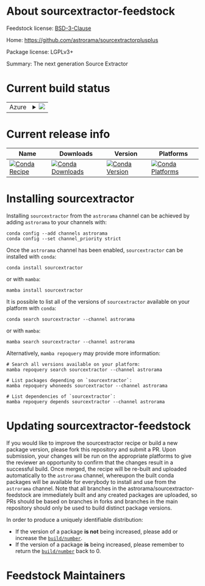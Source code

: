 About sourcextractor-feedstock
==============================

Feedstock license: [BSD-3-Clause](https://github.com/astrorama/sourcextractor-feedstock/blob/main/LICENSE.txt)

Home: https://github.com/astrorama/sourcextractorplusplus

Package license: LGPLv3+

Summary: The next generation Source Extractor

Current build status
====================


<table>
    
  <tr>
    <td>Azure</td>
    <td>
      <details>
        <summary>
          <a href="https://dev.azure.com/astrorama/feedstock-builds/_build/latest?definitionId=3&branchName=main">
            <img src="https://dev.azure.com/astrorama/feedstock-builds/_apis/build/status/sourcextractor-feedstock?branchName=main">
          </a>
        </summary>
        <table>
          <thead><tr><th>Variant</th><th>Status</th></tr></thead>
          <tbody><tr>
              <td>linux_64_python3.10.____cpython</td>
              <td>
                <a href="https://dev.azure.com/astrorama/feedstock-builds/_build/latest?definitionId=3&branchName=main">
                  <img src="https://dev.azure.com/astrorama/feedstock-builds/_apis/build/status/sourcextractor-feedstock?branchName=main&jobName=linux&configuration=linux%20linux_64_python3.10.____cpython" alt="variant">
                </a>
              </td>
            </tr><tr>
              <td>linux_64_python3.8.____cpython</td>
              <td>
                <a href="https://dev.azure.com/astrorama/feedstock-builds/_build/latest?definitionId=3&branchName=main">
                  <img src="https://dev.azure.com/astrorama/feedstock-builds/_apis/build/status/sourcextractor-feedstock?branchName=main&jobName=linux&configuration=linux%20linux_64_python3.8.____cpython" alt="variant">
                </a>
              </td>
            </tr><tr>
              <td>linux_64_python3.9.____cpython</td>
              <td>
                <a href="https://dev.azure.com/astrorama/feedstock-builds/_build/latest?definitionId=3&branchName=main">
                  <img src="https://dev.azure.com/astrorama/feedstock-builds/_apis/build/status/sourcextractor-feedstock?branchName=main&jobName=linux&configuration=linux%20linux_64_python3.9.____cpython" alt="variant">
                </a>
              </td>
            </tr><tr>
              <td>osx_64_python3.10.____cpython</td>
              <td>
                <a href="https://dev.azure.com/astrorama/feedstock-builds/_build/latest?definitionId=3&branchName=main">
                  <img src="https://dev.azure.com/astrorama/feedstock-builds/_apis/build/status/sourcextractor-feedstock?branchName=main&jobName=osx&configuration=osx%20osx_64_python3.10.____cpython" alt="variant">
                </a>
              </td>
            </tr><tr>
              <td>osx_64_python3.8.____cpython</td>
              <td>
                <a href="https://dev.azure.com/astrorama/feedstock-builds/_build/latest?definitionId=3&branchName=main">
                  <img src="https://dev.azure.com/astrorama/feedstock-builds/_apis/build/status/sourcextractor-feedstock?branchName=main&jobName=osx&configuration=osx%20osx_64_python3.8.____cpython" alt="variant">
                </a>
              </td>
            </tr><tr>
              <td>osx_64_python3.9.____cpython</td>
              <td>
                <a href="https://dev.azure.com/astrorama/feedstock-builds/_build/latest?definitionId=3&branchName=main">
                  <img src="https://dev.azure.com/astrorama/feedstock-builds/_apis/build/status/sourcextractor-feedstock?branchName=main&jobName=osx&configuration=osx%20osx_64_python3.9.____cpython" alt="variant">
                </a>
              </td>
            </tr><tr>
              <td>osx_arm64_python3.10.____cpython</td>
              <td>
                <a href="https://dev.azure.com/astrorama/feedstock-builds/_build/latest?definitionId=3&branchName=main">
                  <img src="https://dev.azure.com/astrorama/feedstock-builds/_apis/build/status/sourcextractor-feedstock?branchName=main&jobName=osx&configuration=osx%20osx_arm64_python3.10.____cpython" alt="variant">
                </a>
              </td>
            </tr><tr>
              <td>osx_arm64_python3.8.____cpython</td>
              <td>
                <a href="https://dev.azure.com/astrorama/feedstock-builds/_build/latest?definitionId=3&branchName=main">
                  <img src="https://dev.azure.com/astrorama/feedstock-builds/_apis/build/status/sourcextractor-feedstock?branchName=main&jobName=osx&configuration=osx%20osx_arm64_python3.8.____cpython" alt="variant">
                </a>
              </td>
            </tr><tr>
              <td>osx_arm64_python3.9.____cpython</td>
              <td>
                <a href="https://dev.azure.com/astrorama/feedstock-builds/_build/latest?definitionId=3&branchName=main">
                  <img src="https://dev.azure.com/astrorama/feedstock-builds/_apis/build/status/sourcextractor-feedstock?branchName=main&jobName=osx&configuration=osx%20osx_arm64_python3.9.____cpython" alt="variant">
                </a>
              </td>
            </tr>
          </tbody>
        </table>
      </details>
    </td>
  </tr>
</table>

Current release info
====================

| Name | Downloads | Version | Platforms |
| --- | --- | --- | --- |
| [![Conda Recipe](https://img.shields.io/badge/recipe-sourcextractor-green.svg)](https://anaconda.org/astrorama/sourcextractor) | [![Conda Downloads](https://img.shields.io/conda/dn/astrorama/sourcextractor.svg)](https://anaconda.org/astrorama/sourcextractor) | [![Conda Version](https://img.shields.io/conda/vn/astrorama/sourcextractor.svg)](https://anaconda.org/astrorama/sourcextractor) | [![Conda Platforms](https://img.shields.io/conda/pn/astrorama/sourcextractor.svg)](https://anaconda.org/astrorama/sourcextractor) |

Installing sourcextractor
=========================

Installing `sourcextractor` from the `astrorama` channel can be achieved by adding `astrorama` to your channels with:

```
conda config --add channels astrorama
conda config --set channel_priority strict
```

Once the `astrorama` channel has been enabled, `sourcextractor` can be installed with `conda`:

```
conda install sourcextractor
```

or with `mamba`:

```
mamba install sourcextractor
```

It is possible to list all of the versions of `sourcextractor` available on your platform with `conda`:

```
conda search sourcextractor --channel astrorama
```

or with `mamba`:

```
mamba search sourcextractor --channel astrorama
```

Alternatively, `mamba repoquery` may provide more information:

```
# Search all versions available on your platform:
mamba repoquery search sourcextractor --channel astrorama

# List packages depending on `sourcextractor`:
mamba repoquery whoneeds sourcextractor --channel astrorama

# List dependencies of `sourcextractor`:
mamba repoquery depends sourcextractor --channel astrorama
```




Updating sourcextractor-feedstock
=================================

If you would like to improve the sourcextractor recipe or build a new
package version, please fork this repository and submit a PR. Upon submission,
your changes will be run on the appropriate platforms to give the reviewer an
opportunity to confirm that the changes result in a successful build. Once
merged, the recipe will be re-built and uploaded automatically to the
`astrorama` channel, whereupon the built conda packages will be available for
everybody to install and use from the `astrorama` channel.
Note that all branches in the astrorama/sourcextractor-feedstock are
immediately built and any created packages are uploaded, so PRs should be based
on branches in forks and branches in the main repository should only be used to
build distinct package versions.

In order to produce a uniquely identifiable distribution:
 * If the version of a package **is not** being increased, please add or increase
   the [``build/number``](https://docs.conda.io/projects/conda-build/en/latest/resources/define-metadata.html#build-number-and-string).
 * If the version of a package **is** being increased, please remember to return
   the [``build/number``](https://docs.conda.io/projects/conda-build/en/latest/resources/define-metadata.html#build-number-and-string)
   back to 0.

Feedstock Maintainers
=====================


